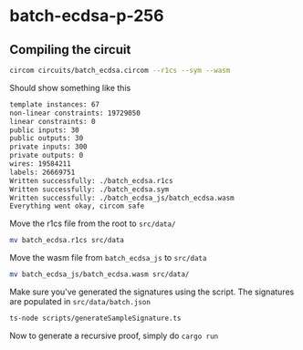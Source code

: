 # batch-ecdsa-p-256

## Compiling the circuit

```bash
circom circuits/batch_ecdsa.circom --r1cs --sym --wasm
```
Should show something like this 
```bash
template instances: 67
non-linear constraints: 19729050
linear constraints: 0
public inputs: 30
public outputs: 30
private inputs: 300
private outputs: 0
wires: 19584211
labels: 26669751
Written successfully: ./batch_ecdsa.r1cs
Written successfully: ./batch_ecdsa.sym
Written successfully: ./batch_ecdsa_js/batch_ecdsa.wasm
Everything went okay, circom safe
```

Move the r1cs file from the root to `src/data/`
```bash
mv batch_ecdsa.r1cs src/data
```
Move the wasm file from `batch_ecdsa_js` to `src/data`
```bash
mv batch_ecdsa_js/batch_ecdsa.wasm src/data/
```

Make sure you've generated the signatures using the script. The signatures are populated in `src/data/batch.json`
```bash
ts-node scripts/generateSampleSignature.ts
```

Now to generate a recursive proof, simply do ``cargo run``

